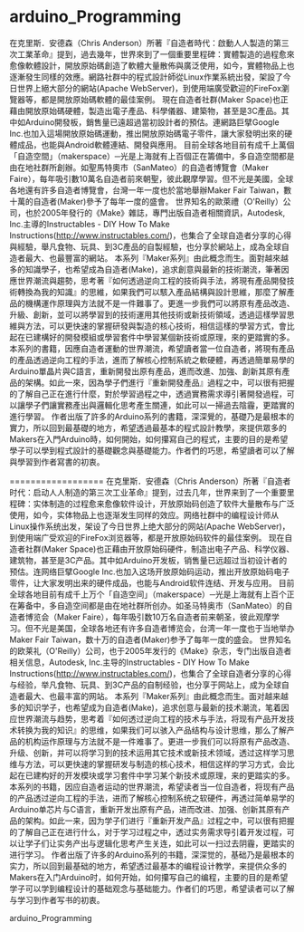 # arduino_Programming

在克里斯．安德森（Chris Anderson）所著『自造者時代：啟動人人製造的第三次工業革命』提到，過去幾年，世界來到了一個重要里程碑：實體製造的過程愈來愈像軟體設計，開放原始碼創造了軟體大量散佈與廣泛使用，如今，實體物品上也逐漸發生同樣的效應。網路社群中的程式設計師從Linux作業系統出發，架設了今日世界上絕大部分的網站(Apache WebServer)，到使用端廣受歡迎的FireFox瀏覽器等，都是開放原始碼軟體的最佳案例。
現在自造者社群(Maker Space)也正藉由開放原始碼硬體，製造出電子產品、科學儀器、建築物，甚至是3C產品。其中如Arduino開發板，銷售量已遠超過當初設計者的預估。連網路巨擘Google Inc.也加入這場開放原始碼運動，推出開放原始碼電子零件，讓大家發明出來的硬體成品，也能與Android軟體連結、開發與應用。
目前全球各地目前有成千上萬個「自造空間」（makerspace）─光是上海就有上百個正在籌備中，多自造空間都是由在地社群所創辦。如聖馬特奧市（SanMateo）的自造者博覽會（Maker Faire），每年吸引數10萬名自造者前來朝聖，彼此觀摩學習。但不光是美國，全球各地還有許多自造者博覽會，台灣一年一度也於當地舉辦Maker Fair Taiwan，數十萬的自造者(Maker)參予了每年一度的盛會。
世界知名的歐萊禮（O'Reilly）公司，也於2005年發行的《Make》雜誌，專門出版自造者相關資訊，Autodesk, Inc.主導的Instructables - DIY How To Make Instructions(http://www.instructables.com/)，也集合了全球自造者分享的心得與經驗，舉凡食物、玩具、到3C產品的自製經驗，也分享於網站上，成為全球自造者最大、也最豐富的網站。
本系列『Maker系列』由此概念而生。面對越來越多的知識學子，也希望成為自造者(Make)，追求創意與最新的技術潮流，筆著因應世界潮流與趨勢，思考著『如何透過逆向工程的技術與手法，將現有產品開發技術轉換為我的知識』的思維，如果我們可以駭入產品結構與設計思維，那麼了解產品的機構運作原理與方法就不是一件難事了。更進一步我們可以將原有產品改造、升級、創新，並可以將學習到的技術運用其他技術或新技術領域，透過這樣學習思維與方法，可以更快速的掌握研發與製造的核心技術，相信這樣的學習方式，會比起在已建構好的開發模組或學習套件中學習某個新技術或原理，來的更踏實的多。
本系列的書籍，因應自造者運動的世界潮流，希望讀者當一位自造者，將現有產品的產品透過逆向工程的手法，進而了解核心控制系統之軟硬體，再透過簡單易學的Arduino單晶片與C語言，重新開發出原有產品，進而改進、加強、創新其原有產品的架構。如此一來，因為學子們進行『重新開發產品』過程之中，可以很有把握的了解自己正在進行什麼，對於學習過程之中，透過實務需求導引著開發過程，可以讓學子們讓實務產出與邏輯化思考產生關連，如此可以一掃過去陰霾，更踏實的進行學習。
作者出版了許多的Arduino系列的書籍，深深覺的，基礎乃是最根本的實力，所以回到最基礎的地方，希望透過最基本的程式設計教學，來提供眾多的Makers在入門Arduino時，如何開始，如何攥寫自己的程式，主要的目的是希望學子可以學到程式設計的基礎觀念與基礎能力。作者們的巧思，希望讀者可以了解與學習到作者寫書的初衷。

==================
在克里斯．安德森（Chris Anderson）所著『自造者时代：启动人人制造的第三次工业革命』提到，过去几年，世界来到了一个重要里程碑：实体制造的过程愈来愈像软件设计，开放原始码创造了软件大量散布与广泛使用，如今，实体物品上也逐渐发生同样的效应。网络社群中的编程设计师从Linux操作系统出发，架设了今日世界上绝大部分的网站(Apache WebServer)，到使用端广受欢迎的FireFox浏览器等，都是开放原始码软件的最佳案例。
现在自造者社群(Maker Space)也正藉由开放原始码硬件，制造出电子产品、科学仪器、建筑物，甚至是3C产品。其中如Arduino开发板，销售量已远超过当初设计者的预估。连网络巨擘Google Inc.也加入这场开放原始码运动，推出开放原始码电子零件，让大家发明出来的硬件成品，也能与Android软件连结、开发与应用。
目前全球各地目前有成千上万个「自造空间」（makerspace）─光是上海就有上百个正在筹备中，多自造空间都是由在地社群所创办。如圣马特奥市（SanMateo）的自造者博览会（Maker Faire），每年吸引数10万名自造者前来朝圣，彼此观摩学习。但不光是美国，全球各地还有许多自造者博览会，台湾一年一度也于当地举办Maker Fair Taiwan，数十万的自造者(Maker)参予了每年一度的盛会。
世界知名的欧莱礼（O'Reilly）公司，也于2005年发行的《Make》杂志，专门出版自造者相关信息，Autodesk, Inc.主导的Instructables - DIY How To Make Instructions(http://www.instructables.com/)，也集合了全球自造者分享的心得与经验，举凡食物、玩具、到3C产品的自制经验，也分享于网站上，成为全球自造者最大、也最丰富的网站。
本系列『Maker系列』由此概念而生。面对越来越多的知识学子，也希望成为自造者(Make)，追求创意与最新的技术潮流，笔着因应世界潮流与趋势，思考着『如何透过逆向工程的技术与手法，将现有产品开发技术转换为我的知识』的思维，如果我们可以骇入产品结构与设计思维，那么了解产品的机构运作原理与方法就不是一件难事了。更进一步我们可以将原有产品改造、升级、创新，并可以将学习到的技术运用其它技术或新技术领域，透过这样学习思维与方法，可以更快速的掌握研发与制造的核心技术，相信这样的学习方式，会比起在已建构好的开发模块或学习套件中学习某个新技术或原理，来的更踏实的多。
本系列的书籍，因应自造者运动的世界潮流，希望读者当一位自造者，将现有产品的产品透过逆向工程的手法，进而了解核心控制系统之软硬件，再透过简单易学的Arduino单芯片与C语言，重新开发出原有产品，进而改进、加强、创新其原有产品的架构。如此一来，因为学子们进行『重新开发产品』过程之中，可以很有把握的了解自己正在进行什么，对于学习过程之中，透过实务需求导引着开发过程，可以让学子们让实务产出与逻辑化思考产生关连，如此可以一扫过去阴霾，更踏实的进行学习。
作者出版了许多的Arduino系列的书籍，深深觉的，基础乃是最根本的实力，所以回到最基础的地方，希望透过最基本的编程设计教学，来提供众多的Makers在入门Arduino时，如何开始，如何攥写自己的编程，主要的目的是希望学子可以学到编程设计的基础观念与基础能力。作者们的巧思，希望读者可以了解与学习到作者写书的初衷。


arduino_Programming
